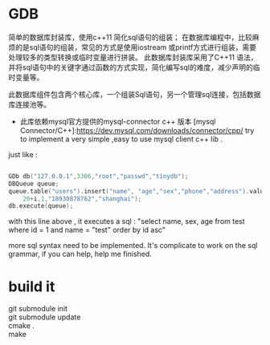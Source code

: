 # GDB


简单的数据库封装库，使用c++11 简化sql语句的组装； 在数据库编程中，比较麻烦的是sql语句的组装，常见的方式是使用iostream 或printf方式进行组装，需要处理较多的类型转换或临时变量进行拼装。
此数据库封装库采用了C++11 语法，并将sql语句中的关键字通过函数的方式实现，简化编写sql的难度，减少声明的临时变量等。 

此数据库组件包含两个核心库，一个组装Sql语句，另一个管理sql连接，包括数据库连接池等。


* 此库依赖mysql官方提供的mysql-connector c++ 版本  [mysql Connector/C++]:https://dev.mysql.com/downloads/connector/cpp/
try to implement a very simple ,easy to use mysql client c++ lib . 


just like : 


```cpp

GDb db("127.0.0.1",3306,"root","passwd","tinydb"); 
DBQueue queue; 
queue.table("users").insert("name", "age","sex","phone","address").values( name.c_str() ,
    20+i,1,"18930878762","shanghai"); 
db.execute(queue); 

```

with this line above , it executes  a sql : 
"select  name,  sex,  age  from test where   id  = 1   and name = "test"  order by id asc" 


more sql syntax need to be implemented.  It's complicate to work on the sql grammar, if you can help, help me finished. 








# build it 

git submodule init   <br> 
git submodule update   <br> 
cmake .   <br> 
make   <br>

